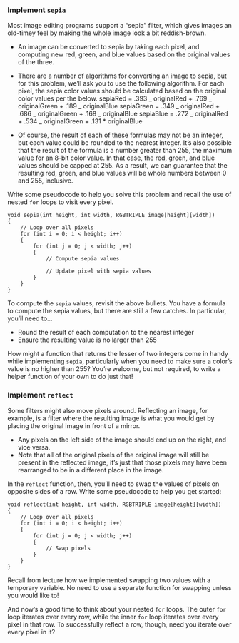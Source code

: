 ### Implement `sepia`

Most image editing programs support a “sepia” filter, which gives images an old-timey feel by making the whole image look a bit reddish-brown.

- An image can be converted to sepia by taking each pixel, and computing new red, green, and blue values based on the original values of the three.
- There are a number of algorithms for converting an image to sepia, but for this problem, we’ll ask you to use the following algorithm. For each pixel, the sepia color values should be calculated based on the original color values per the below.
  sepiaRed = .393 _ originalRed + .769 _ originalGreen + .189 _ originalBlue
  sepiaGreen = .349 _ originalRed + .686 _ originalGreen + .168 _ originalBlue
  sepiaBlue = .272 _ originalRed + .534 _ originalGreen + .131 \* originalBlue

- Of course, the result of each of these formulas may not be an integer, but each value could be rounded to the nearest integer. It’s also possible that the result of the formula is a number greater than 255, the maximum value for an 8-bit color value. In that case, the red, green, and blue values should be capped at 255. As a result, we can guarantee that the resulting red, green, and blue values will be whole numbers between 0 and 255, inclusive.

Write some pseudocode to help you solve this problem and recall the use of nested `for` loops to visit every pixel.

    void sepia(int height, int width, RGBTRIPLE image[height][width])
    {
        // Loop over all pixels
        for (int i = 0; i < height; i++)
        {
            for (int j = 0; j < width; j++)
            {
                // Compute sepia values

                // Update pixel with sepia values
            }
        }
    }

To compute the `sepia` values, revisit the above bullets. You have a formula to compute the sepia values, but there are still a few catches. In particular, you’ll need to…

- Round the result of each computation to the nearest integer
- Ensure the resulting value is no larger than 255

How might a function that returns the lesser of two integers come in handy while implementing `sepia`, particularly when you need to make sure a color’s value is no higher than 255? You’re welcome, but not required, to write a helper function of your own to do just that!

### Implement `reflect`

Some filters might also move pixels around. Reflecting an image, for example, is a filter where the resulting image is what you would get by placing the original image in front of a mirror.

- Any pixels on the left side of the image should end up on the right, and vice versa.
- Note that all of the original pixels of the original image will still be present in the reflected image, it’s just that those pixels may have been rearranged to be in a different place in the image.

In the `reflect` function, then, you’ll need to swap the values of pixels on opposite sides of a row. Write some pseudocode to help you get started:

    void reflect(int height, int width, RGBTRIPLE image[height][width])
    {
        // Loop over all pixels
        for (int i = 0; i < height; i++)
        {
            for (int j = 0; j < width; j++)
            {
                // Swap pixels
            }
        }
    }

Recall from lecture how we implemented swapping two values with a temporary variable. No need to use a separate function for swapping unless you would like to!

And now’s a good time to think about your nested `for` loops. The outer `for` loop iterates over every row, while the inner `for` loop iterates over every pixel in that row. To successfully reflect a row, though, need you iterate over every pixel in it?
